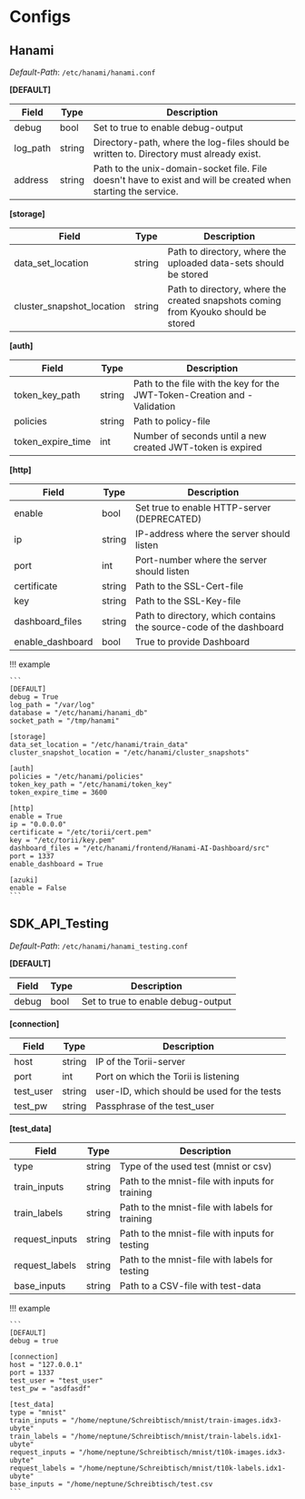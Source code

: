 # Configs

## **Hanami**

*Default-Path*: `/etc/hanami/hanami.conf`

**[DEFAULT]**

| Field | Type | Description |
| --- |  --- |  --- | 
| debug | bool | Set to true to enable debug-output |
| log_path | string | Directory-path, where the log-files should be written to. Directory must already exist. |
| address | string | Path to the unix-domain-socket file. File doesn't have to exist and will be created when starting the service. |

**[storage]**

| Field | Type | Description |
| --- |  --- |  --- | 
| data_set_location | string | Path to directory, where the uploaded data-sets should be stored |
| cluster_snapshot_location | string | Path to directory, where the created snapshots coming from Kyouko should be stored |

**[auth]**

| Field | Type | Description |
| --- |  --- |  --- | 
| token_key_path | string | Path to the file with the key for the JWT-Token-Creation and -Validation |
| policies | string | Path to policy-file |
| token_expire_time | int | Number of seconds until a new created JWT-token is expired |

**[http]**

| Field | Type | Description |
| --- |  --- |  --- | 
| enable | bool | Set true to enable HTTP-server (DEPRECATED) |
| ip | string | IP-address where the server should listen |
| port | int | Port-number where the server should listen |
| certificate | string | Path to the SSL-Cert-file |
| key | string | Path to the SSL-Key-file |
| dashboard_files | string | Path to directory, which contains the source-code of the dashboard | 
| enable_dashboard | bool | True to provide Dashboard |

!!! example

    ```
    [DEFAULT]
    debug = True
    log_path = "/var/log"
    database = "/etc/hanami/hanami_db"
    socket_path = "/tmp/hanami"

    [storage]
    data_set_location = "/etc/hanami/train_data"
    cluster_snapshot_location = "/etc/hanami/cluster_snapshots"

    [auth]
    policies = "/etc/hanami/policies"
    token_key_path = "/etc/hanami/token_key"
    token_expire_time = 3600

    [http]
    enable = True
    ip = "0.0.0.0"
    certificate = "/etc/torii/cert.pem"
    key = "/etc/torii/key.pem"
    dashboard_files = "/etc/hanami/frontend/Hanami-AI-Dashboard/src"
    port = 1337
    enable_dashboard = True

    [azuki]
    enable = False
    ```


## **SDK_API_Testing**

*Default-Path*: `/etc/hanami/hanami_testing.conf`

**[DEFAULT]**

| Field | Type | Description |
| --- |  --- |  --- | 
| debug | bool | Set to true to enable debug-output |

**[connection]**

| Field | Type | Description |
| --- |  --- |  --- | 
| host | string | IP of the Torii-server |
| port | int | Port on which the Torii is listening |
| test_user | string | user-ID, which should be used for the tests |
| test_pw | string | Passphrase of the test_user |


**[test_data]**

| Field | Type | Description |
| --- |  --- |  --- | 
| type | string | Type of the used test (mnist or csv) |
| train_inputs | string | Path to the mnist-file with inputs for training |
| train_labels | string | Path to the mnist-file with labels for training |
| request_inputs | string | Path to the mnist-file with inputs for testing |
| request_labels | string | Path to the mnist-file with labels for testing |
| base_inputs | string | Path to a CSV-file with test-data |

!!! example

    ```
    [DEFAULT]
    debug = true

    [connection]
    host = "127.0.0.1"
    port = 1337
    test_user = "test_user"
    test_pw = "asdfasdf"

    [test_data]
    type = "mnist"
    train_inputs = "/home/neptune/Schreibtisch/mnist/train-images.idx3-ubyte"
    train_labels = "/home/neptune/Schreibtisch/mnist/train-labels.idx1-ubyte"
    request_inputs = "/home/neptune/Schreibtisch/mnist/t10k-images.idx3-ubyte"
    request_labels = "/home/neptune/Schreibtisch/mnist/t10k-labels.idx1-ubyte"
    base_inputs = "/home/neptune/Schreibtisch/test.csv
    ```
